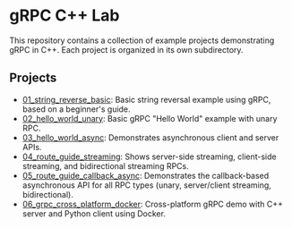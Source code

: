 # gRPC C++ Lab

This repository contains a collection of example projects demonstrating gRPC in C++. Each project is organized in its own subdirectory.

## Projects

- [01_string_reverse_basic](./01_string_reverse_basic): Basic string reversal example using gRPC, based on a beginner's guide.
- [02_hello_world_unary](./02_hello_world_unary): Basic gRPC "Hello World" example with unary RPC.
- [03_hello_world_async](./03_hello_world_async): Demonstrates asynchronous client and server APIs.
- [04_route_guide_streaming](./04_route_guide_streaming): Shows server-side streaming, client-side streaming, and bidirectional streaming RPCs.
- [05_route_guide_callback_async](./05_route_guide_callback_async): Demonstrates the callback-based asynchronous API for all RPC types (unary, server/client streaming, bidirectional).
- [06_grpc_cross_platform_docker](./06_grpc_cross_platform_docker): Cross-platform gRPC demo with C++ server and Python client using Docker.